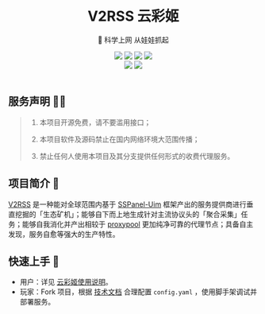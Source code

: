 <div align="center">
    <h1> V2RSS 云彩姬</h1>
    <p>🚀 科学上网 从娃娃抓起</p>
    <img src="https://img.shields.io/static/v1?message=reference&color=blue&style=for-the-badge&logo=micropython&label=python">
    <img src="https://img.shields.io/github/license/qin2dim/v2raycloudspider?style=for-the-badge">
	<a href="https://github.com/QIN2DIM/V2RayCloudSpider/releases"><img src="https://img.shields.io/github/downloads/qin2dim/v2raycloudspider/total?style=for-the-badge"></a>
	<a href="https://github.com/QIN2DIM/V2RayCloudSpider/releases"><img src="https://img.shields.io/github/v/release/qin2dim/v2raycloudspider?style=for-the-badge"></a>
	<br>
	<a href="https://github.com/QIN2DIM/V2RayCloudSpider"><img src="https://img.shields.io/github/stars/qin2dim/v2raycloudspider?style=social"></a>
	<a href = "https://t.me/joinchat/HlB9SQJubb5VmNU5"><img src="https://img.shields.io/static/v1?style=social&logo=telegram&label=chat&message=studio" ></a>
	<br>
	<br>
</div>

## 服务声明 🧙‍♂️

> 1. 本项目开源免费，请不要滥用接口；
>
> 2. 本项目软件及源码禁止在国内网络环境大范围传播；
>
> 3. 禁止任何人使用本项目及其分支提供任何形式的收费代理服务。

## 项目简介 👋

[V2RSS](https://github.com/QIN2DIM/V2RayCloudSpider) 是一种能对全球范围内基于 [SSPanel-Uim](https://github.com/Anankke/SSPanel-Uim) 框架产出的服务提供商进行垂直挖掘的「生态矿机」；能够自下而上地生成针对主流协议头的「聚合采集」任务；能够自我消化并产出相较于 [proxypool](https://github.com/zu1k/proxypool) 更加纯净可靠的代理节点；具备自主发现，服务自愈等强大的生产特性。

## 快速上手 🛴

- 用户：详见 [云彩姬使用说明](https://blog.echosec.top/v2rss-docs/zh/docs/user/v2rss-cli/overview/)。
- 玩家：Fork 项目，根据 [技术文档](https://blog.echosec.top/v2rss-docs/zh/docs/player/getting-started/overview/) 合理配置 `config.yaml` ，使用脚手架调试并部署服务。
